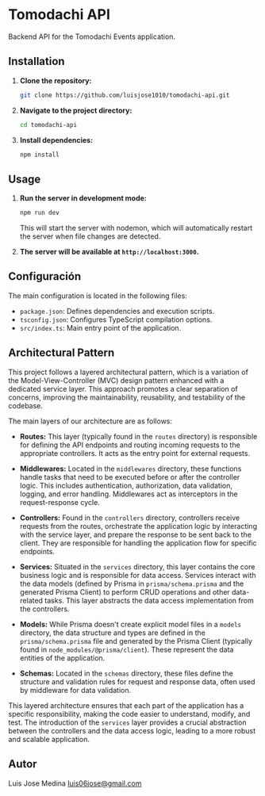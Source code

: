 # Tomodachi API

Backend API for the Tomodachi Events application.

## Installation

1. **Clone the repository:**

    ```bash
    git clone https://github.com/luisjose1010/tomodachi-api.git
    ```

2. **Navigate to the project directory:**

    ```bash
    cd tomodachi-api
    ```

3. **Install dependencies:**

    ```bash
    npm install
    ```

## Usage

1. **Run the server in development mode:**

    ```bash
    npm run dev
    ```

    This will start the server with nodemon, which will automatically restart the server when file changes are detected.

2. **The server will be available at `http://localhost:3000`.**

## Configuración

The main configuration is located in the following files:

* `package.json`: Defines dependencies and execution scripts.
* `tsconfig.json`: Configures TypeScript compilation options.
* `src/index.ts`: Main entry point of the application.

## Architectural Pattern

This project follows a layered architectural pattern, which is a variation of the Model-View-Controller (MVC) design pattern enhanced with a dedicated service layer. This approach promotes a clear separation of concerns, improving the maintainability, reusability, and testability of the codebase.

The main layers of our architecture are as follows:

* **Routes:** This layer (typically found in the `routes` directory) is responsible for defining the API endpoints and routing incoming requests to the appropriate controllers. It acts as the entry point for external requests.

* **Middlewares:** Located in the `middlewares` directory, these functions handle tasks that need to be executed before or after the controller logic. This includes authentication, authorization, data validation, logging, and error handling. Middlewares act as interceptors in the request-response cycle.

* **Controllers:** Found in the `controllers` directory, controllers receive requests from the routes, orchestrate the application logic by interacting with the service layer, and prepare the response to be sent back to the client. They are responsible for handling the application flow for specific endpoints.

* **Services:** Situated in the `services` directory, this layer contains the core business logic and is responsible for data access. Services interact with the data models (defined by Prisma in `prisma/schema.prisma` and the generated Prisma Client) to perform CRUD operations and other data-related tasks. This layer abstracts the data access implementation from the controllers.

* **Models:** While Prisma doesn't create explicit model files in a `models` directory, the data structure and types are defined in the `prisma/schema.prisma` file and generated by the Prisma Client (typically found in `node_modules/@prisma/client`). These represent the data entities of the application.

* **Schemas:** Located in the `schemas` directory, these files define the structure and validation rules for request and response data, often used by middleware for data validation.

This layered architecture ensures that each part of the application has a specific responsibility, making the code easier to understand, modify, and test. The introduction of the `services` layer provides a crucial abstraction between the controllers and the data access logic, leading to a more robust and scalable application.

## Autor

Luis Jose Medina <luis06jose@gmail.com>
